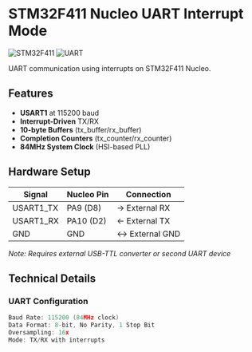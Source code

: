 # STM32F411 Nucleo UART Interrupt Mode

![STM32F411](https://img.shields.io/badge/STM32F411-Nucleo-blue) 
![UART](https://img.shields.io/badge/USART1-Interrupt_Mode-green)


UART communication using interrupts on STM32F411 Nucleo.

## Features
- **USART1** at 115200 baud
- **Interrupt-Driven** TX/RX
- **10-byte Buffers** (tx_buffer/rx_buffer)
- **Completion Counters** (tx_counter/rx_counter)
- **84MHz System Clock** (HSI-based PLL)

## Hardware Setup
| Signal | Nucleo Pin | Connection |
|--------|------------|------------|
| USART1_TX | PA9 (D8)  | → External RX |
| USART1_RX | PA10 (D2) | ← External TX |
| GND       | GND       | ↔ External GND |

*Note: Requires external USB-TTL converter or second UART device*

## Technical Details
### UART Configuration 
```c
Baud Rate: 115200 (84MHz clock)
Data Format: 8-bit, No Parity, 1 Stop Bit
Oversampling: 16x
Mode: TX/RX with interrupts
